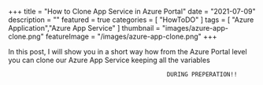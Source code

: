 +++
title = "How to Clone App Service in Azure Portal"
date = "2021-07-09"
description = ""
featured = true
categories = [
    "HowToDO"
]
tags = [
    "Azure Application","Azure App Service"
]
thumbnail = "images/azure-app-clone.png"
featureImage = "/images/azure-app-clone.png"
+++

In this post, I will show you in a short way how from the Azure Portal level you can clone our Azure App Service keeping all the variables


                                                 DURING PREPERATION!!
